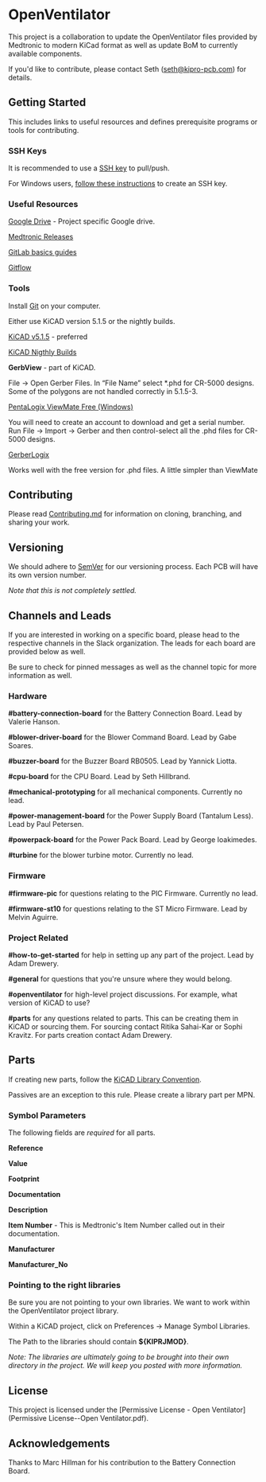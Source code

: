 # OpenVentilator

This project is a collaboration to update the OpenVentilator files provided by Medtronic to modern KiCad format as well as update BoM to currently available components.

If you'd like to contribute, please contact Seth (seth@kipro-pcb.com) for details.

## Getting Started

This includes links to useful resources and defines prerequisite programs or tools for contributing.

### SSH Keys

It is recommended to use a [SSH key](https://docs.gitlab.com/ee/gitlab-basics/create-your-ssh-keys.html) to pull/push.

For Windows users, [follow these instructions](https://docs.joyent.com/public-cloud/getting-started/ssh-keys/generating-an-ssh-key-manually/manually-generating-your-ssh-key-in-windows) to create an SSH key.

### Useful Resources

[Google Drive](https://drive.google.com/drive/folders/1fBbcaIb6aupdgDmfqB_Z8kfAjUOgFtCi) - Project specific Google drive.

[Medtronic Releases](https://www.medtronic.com/us-en/e/open-files/thank-you.html)

[GitLab basics guides](https://docs.gitlab.com/ee/gitlab-basics/)

[Gitflow](https://datasift.github.io/gitflow/IntroducingGitFlow.html)

### Tools

Install [Git](https://git-scm.com/) on your computer.

Either use KiCAD version 5.1.5 or the nightly builds.

[KiCAD v5.1.5](https://kicad-pcb.org/download/) - preferred

[KiCAD Nigthly Builds](https://launchpad.net/~js-reynaud/+archive/ubuntu/ppa-kicad)

**GerbView** - part of KiCAD.

File → Open Gerber Files. In “File Name” select *.phd for CR-5000 designs. Some of the polygons are not handled correctly in 5.1.5-3.

[PentaLogix ViewMate Free (Windows)](https://www.pentalogix.com/t/software-products/viewmate) 

You will need to create an account to download and get a serial number. Run File → Import → Gerber and then control-select all the .phd files for CR-5000 designs.

[GerberLogix](https://www.easylogix.de/products_detail.php?prog_id=1)

Works well with the free version for .phd files.  A little simpler than ViewMate

## Contributing

Please read [Contributing.md](Contributing.md) for information on cloning, branching, and sharing your work.

## Versioning

We should adhere to [SemVer](https://semver.org/) for our versioning process. Each PCB will have its own version number.

*Note that this is not completely settled.*

## Channels and Leads

If you are interested in working on a specific board, please head to the respective channels in the Slack organization. The leads for each board are provided below as well.

Be sure to check for pinned messages as well as the channel topic for more information as well.

### Hardware
**#battery-connection-board** for the Battery Connection Board. Lead by Valerie Hanson.

**#blower-driver-board** for the Blower Command Board. Lead by Gabe Soares.

**#buzzer-board** for the Buzzer Board RB0505. Lead by Yannick Liotta.

**#cpu-board** for the CPU Board. Lead by Seth Hillbrand.

**#mechanical-prototyping** for all mechanical components. Currently no lead.

**#power-management-board** for the Power Supply Board (Tantalum Less). Lead by Paul Petersen.

**#powerpack-board** for the Power Pack Board. Lead by George Ioakimedes.

**#turbine** for the blower turbine motor. Currently no lead.

### Firmware
**#firmware-pic** for questions relating to the PIC Firmware. Currently no lead.

**#firmware-st10** for questions relating to the ST Micro Firmware. Lead by Melvin Aguirre.

### Project Related
**#how-to-get-started** for help in setting up any part of the project. Lead by Adam Drewery.

**#general** for questions that you're unsure where they would belong.

**#openventilator** for high-level project discussions. For example, what version of KiCAD to use?

**#parts** for any questions related to parts. This can be creating them in KiCAD or sourcing them. For sourcing contact Ritika Sahai-Kar or Sophi Kravitz. For parts creation contact Adam Drewery.

## Parts

If creating new parts, follow the [KiCAD Library Convention](https://kicad-pcb.org/libraries/klc/).

Passives are an exception to this rule. Please create a library part per MPN.

### Symbol Parameters

The following fields are *required* for all parts.

**Reference**

**Value**

**Footprint**

**Documentation**

**Description**

**Item Number** - This is Medtronic's Item Number called out in their documentation.

**Manufacturer**

**Manufacturer_No**

### Pointing to the right libraries

Be sure you are not pointing to your own libraries. We want to work within the OpenVentilator project library.

Within a KiCAD project, click on Preferences -> Manage Symbol Libraries.

The Path to the libraries should contain **${KIPRJMOD}**.

*Note: The libraries are ultimately going to be brought into their own directory in the project. We will keep you posted with more information.*

## License

This project is licensed under the [Permissive License - Open Ventilator](Permissive License--Open Ventilator.pdf).

## Acknowledgements

Thanks to Marc Hillman for his contribution to the Battery Connection Board.
